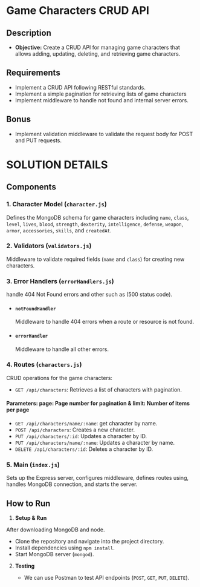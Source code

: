 # Game Characters CRUD API

## Description

- **Objective:** Create a CRUD API for managing game characters that allows adding, updating, deleting, and retrieving game characters.

## Requirements

- Implement a CRUD API following RESTful standards.
- Implement a simple pagination for retrieving lists of game characters
- Implement middleware to handle not found and internal server errors.

## Bonus

- Implement validation middleware to validate the request body for POST and PUT requests.

# SOLUTION DETAILS

## Components

### 1. Character Model (`character.js`)

Defines the MongoDB schema for game characters including `name`, `class`, `level`, `lives`, `blood`, `strength`, `dexterity`, `intelligence`, `defense`, `weapon`, `armor`, `accessories`, `skills`, and `createdAt`.

### 2. Validators (`validators.js`)

Middleware to validate required fields (`name` and `class`) for creating new characters.

### 3. Error Handlers (`errorHandlers.js`) 
handle 404 Not Found errors and other such as (500 status code).

- #### `notFoundHandler`

  Middleware to handle 404 errors when a route or resource is not found.

- #### `errorHandler`

  Middleware to handle all other errors.

### 4. Routes (`characters.js`)

CRUD operations for the game characters:

- `GET /api/characters`: Retrieves a list of characters with pagination.
#### Parameters: page: Page number for pagination & limit: Number of items per page
- `GET /api/characters/name/:name`: get character by name.
- `POST /api/characters`: Creates a new character.
- `PUT /api/characters/:id`: Updates a character by ID.
- `PUT /api/characters/name/:name`: Updates a character by name.
- `DELETE /api/characters/:id`: Deletes a character by ID.

### 5. Main (`index.js`)

Sets up the Express server, configures middleware, defines routes using, handles MongoDB connection, and starts the server.

## How to Run

1. **Setup & Run**

After downloading MongoDB and node.
   - Clone the repository and navigate into the project directory.
   - Install dependencies using `npm install`.
   - Start MongoDB server (`mongod`).

2. **Testing**

   - We can use Postman to test API endpoints (`POST`, `GET`, `PUT`, `DELETE`).
